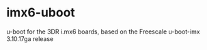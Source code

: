 imx6-uboot
====

u-boot for the 3DR i.mx6 boards, based on the Freescale u-boot-imx 3.10.17ga release
